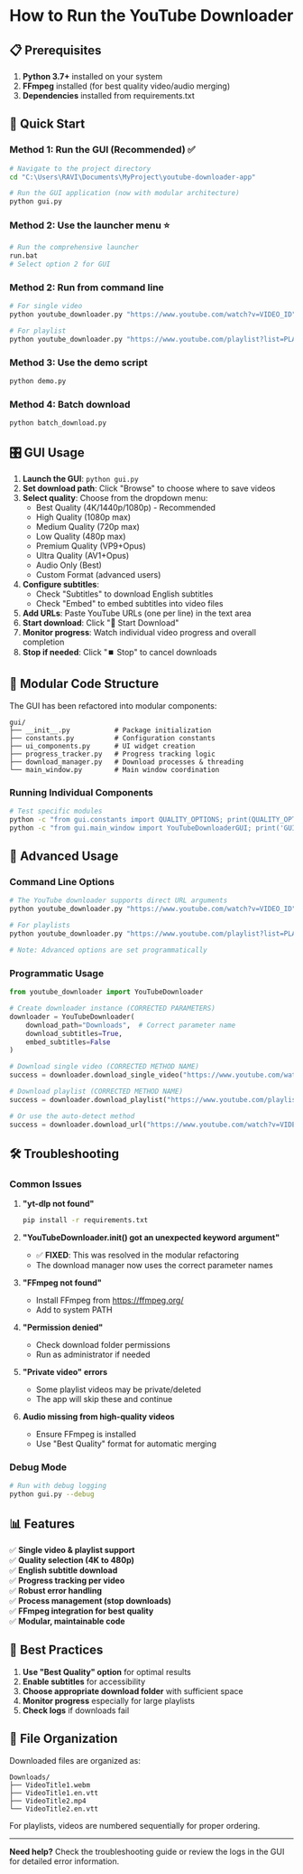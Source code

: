 # How to Run the YouTube Downloader

## 📋 Prerequisites

1. **Python 3.7+** installed on your system
2. **FFmpeg** installed (for best quality video/audio merging)
3. **Dependencies** installed from requirements.txt

## 🚀 Quick Start

### Method 1: Run the GUI (Recommended) ✅
```bash
# Navigate to the project directory
cd "C:\Users\RAVI\Documents\MyProject\youtube-downloader-app"

# Run the GUI application (now with modular architecture)
python gui.py
```

### Method 2: Use the launcher menu ⭐
```bash
# Run the comprehensive launcher
run.bat
# Select option 2 for GUI
```

### Method 2: Run from command line
```bash
# For single video
python youtube_downloader.py "https://www.youtube.com/watch?v=VIDEO_ID"

# For playlist
python youtube_downloader.py "https://www.youtube.com/playlist?list=PLAYLIST_ID"
```

### Method 3: Use the demo script
```bash
python demo.py
```

### Method 4: Batch download
```bash
python batch_download.py
```

## 🎛️ GUI Usage

1. **Launch the GUI**: `python gui.py`
2. **Set download path**: Click "Browse" to choose where to save videos
3. **Select quality**: Choose from the dropdown menu:
   - Best Quality (4K/1440p/1080p) - Recommended
   - High Quality (1080p max)
   - Medium Quality (720p max)
   - Low Quality (480p max)
   - Premium Quality (VP9+Opus)
   - Ultra Quality (AV1+Opus)
   - Audio Only (Best)
   - Custom Format (advanced users)
4. **Configure subtitles**: 
   - Check "Subtitles" to download English subtitles
   - Check "Embed" to embed subtitles into video files
5. **Add URLs**: Paste YouTube URLs (one per line) in the text area
6. **Start download**: Click "🚀 Start Download"
7. **Monitor progress**: Watch individual video progress and overall completion
8. **Stop if needed**: Click "⏹️ Stop" to cancel downloads

## 📁 Modular Code Structure

The GUI has been refactored into modular components:

```
gui/
├── __init__.py           # Package initialization
├── constants.py          # Configuration constants
├── ui_components.py      # UI widget creation
├── progress_tracker.py   # Progress tracking logic
├── download_manager.py   # Download processes & threading
└── main_window.py        # Main window coordination
```

### Running Individual Components

```bash
# Test specific modules
python -c "from gui.constants import QUALITY_OPTIONS; print(QUALITY_OPTIONS)"
python -c "from gui.main_window import YouTubeDownloaderGUI; print('GUI ready')"
```

## 🔧 Advanced Usage

### Command Line Options
```bash
# The YouTube downloader supports direct URL arguments
python youtube_downloader.py "https://www.youtube.com/watch?v=VIDEO_ID"

# For playlists
python youtube_downloader.py "https://www.youtube.com/playlist?list=PLAYLIST_ID"

# Note: Advanced options are set programmatically
```

### Programmatic Usage
```python
from youtube_downloader import YouTubeDownloader

# Create downloader instance (CORRECTED PARAMETERS)
downloader = YouTubeDownloader(
    download_path="Downloads",  # Correct parameter name
    download_subtitles=True,
    embed_subtitles=False
)

# Download single video (CORRECTED METHOD NAME)
success = downloader.download_single_video("https://www.youtube.com/watch?v=VIDEO_ID")

# Download playlist (CORRECTED METHOD NAME)
success = downloader.download_playlist("https://www.youtube.com/playlist?list=PLAYLIST_ID")

# Or use the auto-detect method
success = downloader.download_url("https://www.youtube.com/watch?v=VIDEO_ID")
```

## 🛠️ Troubleshooting

### Common Issues

1. **"yt-dlp not found"**
   ```bash
   pip install -r requirements.txt
   ```

2. **"YouTubeDownloader.__init__() got an unexpected keyword argument"**
   - ✅ **FIXED**: This was resolved in the modular refactoring
   - The download manager now uses the correct parameter names

3. **"FFmpeg not found"**
   - Install FFmpeg from https://ffmpeg.org/
   - Add to system PATH

4. **"Permission denied"**
   - Check download folder permissions
   - Run as administrator if needed

5. **"Private video" errors**
   - Some playlist videos may be private/deleted
   - The app will skip these and continue

6. **Audio missing from high-quality videos**
   - Ensure FFmpeg is installed
   - Use "Best Quality" format for automatic merging

### Debug Mode
```bash
# Run with debug logging
python gui.py --debug
```

## 📊 Features

✅ **Single video & playlist support**  
✅ **Quality selection (4K to 480p)**  
✅ **English subtitle download**  
✅ **Progress tracking per video**  
✅ **Robust error handling**  
✅ **Process management (stop downloads)**  
✅ **FFmpeg integration for best quality**  
✅ **Modular, maintainable code**

## 🎯 Best Practices

1. **Use "Best Quality" option** for optimal results
2. **Enable subtitles** for accessibility
3. **Choose appropriate download folder** with sufficient space
4. **Monitor progress** especially for large playlists
5. **Check logs** if downloads fail

## 📝 File Organization

Downloaded files are organized as:
```
Downloads/
├── VideoTitle1.webm
├── VideoTitle1.en.vtt
├── VideoTitle2.mp4
└── VideoTitle2.en.vtt
```

For playlists, videos are numbered sequentially for proper ordering.

---

**Need help?** Check the troubleshooting guide or review the logs in the GUI for detailed error information.
